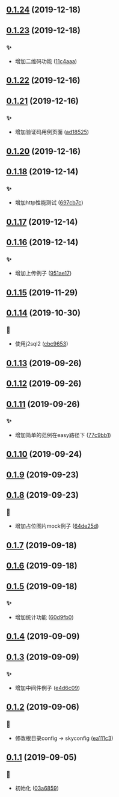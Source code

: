 ## [0.1.24](https://github.com/kongnet/skybase-template/compare/v0.1.23...v0.1.24) (2019-12-18)




## [0.1.23](https://github.com/kongnet/skybase-template/compare/v0.1.22...v0.1.23) (2019-12-18)


### :sparkles:

* 增加二维码功能 ([11c4aaa](https://github.com/kongnet/skybase-template/commit/11c4aaa4df7d3fc4e85e59bc26a45dbe2a3b7944))



## [0.1.22](https://github.com/kongnet/skybase-template/compare/v0.1.21...v0.1.22) (2019-12-16)




## [0.1.21](https://github.com/kongnet/skybase-template/compare/v0.1.20...v0.1.21) (2019-12-16)


### :sparkles:

* 增加验证码用例页面 ([ad18525](https://github.com/kongnet/skybase-template/commit/ad1852598b2db867ecc8f5ad91c473b78b76ec9d))



## [0.1.20](https://github.com/kongnet/skybase-template/compare/v0.1.18...v0.1.20) (2019-12-16)




## [0.1.18](https://github.com/kongnet/skybase-template/compare/v0.1.17...v0.1.18) (2019-12-14)


### :sparkles:

* 增加http性能测试 ([697cb7c](https://github.com/kongnet/skybase-template/commit/697cb7c39efe98a4d19cd9e23dfe332af7055e88))



## [0.1.17](https://github.com/kongnet/skybase-template/compare/v0.1.16...v0.1.17) (2019-12-14)




## [0.1.16](https://github.com/kongnet/skybase-template/compare/v0.1.15...v0.1.16) (2019-12-14)


### :sparkles:

* 增加上传例子 ([951ae17](https://github.com/kongnet/skybase-template/commit/951ae178f693d945ec28ef61003df7785c33c4c9))



## [0.1.15](https://github.com/kongnet/skybase-template/compare/v0.1.14...v0.1.15) (2019-11-29)




## [0.1.14](https://github.com/kongnet/skybase-template/compare/v0.1.13...v0.1.14) (2019-10-30)


### :art:

* 使用j2sql2 ([cbc9653](https://github.com/kongnet/skybase-template/commit/cbc9653c07b91e4cc0d750c9c6ce9f685ac462f5))



## [0.1.13](https://github.com/kongnet/skybase-template/compare/v0.1.12...v0.1.13) (2019-09-26)




## [0.1.12](https://github.com/kongnet/skybase-template/compare/v0.1.11...v0.1.12) (2019-09-26)




## [0.1.11](https://github.com/kongnet/skybase-template/compare/v0.1.10...v0.1.11) (2019-09-26)


### :sparkles:

* 增加简单的范例在easy路径下 ([77c9bb1](https://github.com/kongnet/skybase-template/commit/77c9bb14ba0cadb1b3f5302d72b2adb066f5c20c))



## [0.1.10](https://github.com/kongnet/skybase-template/compare/v0.1.9...v0.1.10) (2019-09-24)




## [0.1.9](https://github.com/kongnet/skybase-template/compare/v0.1.8...v0.1.9) (2019-09-23)




## [0.1.8](https://github.com/kongnet/skybase-template/compare/v0.1.7...v0.1.8) (2019-09-23)


### :art:

* 增加占位图片mock例子 ([64de25d](https://github.com/kongnet/skybase-template/commit/64de25d41087b2885c7d693167158f0cbb9bdb8d))



## [0.1.7](https://github.com/kongnet/skybase-template/compare/v0.1.6...v0.1.7) (2019-09-18)




## [0.1.6](https://github.com/kongnet/skybase-template/compare/v0.1.5...v0.1.6) (2019-09-18)




## [0.1.5](https://github.com/kongnet/skybase-template/compare/v0.1.4...v0.1.5) (2019-09-18)


### :sparkles:

* 增加统计功能 ([60d9fb0](https://github.com/kongnet/skybase-template/commit/60d9fb0c559c3ccc9da91e3081bd3c0f68ea69e4))



## [0.1.4](https://github.com/kongnet/skybase-template/compare/v0.1.3...v0.1.4) (2019-09-09)




## [0.1.3](https://github.com/kongnet/skybase-template/compare/v0.1.2...v0.1.3) (2019-09-09)


### :sparkles:

* 增加中间件例子 ([e4d6c09](https://github.com/kongnet/skybase-template/commit/e4d6c098fed68580066432421d40710a8239a4a4))



## [0.1.2](https://github.com/kongnet/skybase-template/compare/v0.1.1...v0.1.2) (2019-09-06)


### :art:

* 修改根目录config -> skyconfig ([ea111c3](https://github.com/kongnet/skybase-template/commit/ea111c30e35b1f0e705f6ae5e5242ee6c9701728))



## [0.1.1](https://github.com/kongnet/skybase-template/compare/03a68593abd1153e6bb8f48a18afeddd7f63572a...v0.1.1) (2019-09-05)


### :art:

* 初始化 ([03a6859](https://github.com/kongnet/skybase-template/commit/03a68593abd1153e6bb8f48a18afeddd7f63572a))



